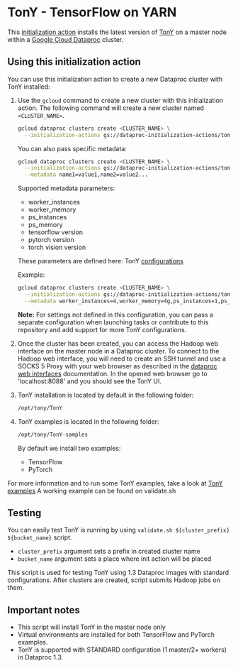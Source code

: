 # TonY - TensorFlow on YARN

This [initialization action](https://cloud.google.com/dataproc/init-actions) installs the latest version of [TonY](https://github.com/linkedin/TonY)
on a master node within a [Google Cloud Dataproc](https://cloud.google.com/dataproc) cluster.

## Using this initialization action

You can use this initialization action to create a new Dataproc cluster with TonY installed:

1. Use the `gcloud` command to create a new cluster with this initialization action.  The following command will create a new cluster named `<CLUSTER_NAME>`.

    ```bash
    gcloud dataproc clusters create <CLUSTER_NAME> \
      --initialization-actions gs://dataproc-initialization-actions/tony/tony.sh
    ```

    You can also pass specific metadata:
    
    ```bash
    gcloud dataproc clusters create <CLUSTER_NAME> \
      --initialization-actions gs://dataproc-initialization-actions/tony/tony.sh \
      --metadata name1=value1,name2=value2... 
    ```
    
    Supported metadata parameters:
    
     - worker_instances 
     - worker_memory
     - ps_instances
     - ps_memory
     - tensorflow version
     - pytorch version
     - torch vision version
        
    These parameters are defined here: TonY [configurations](https://github.com/linkedin/TonY/wiki/TonY-Configurations)
    
    Example:
    
    ```bash
    gcloud dataproc clusters create <CLUSTER_NAME> \
      --initialization-actions gs://dataproc-initialization-actions/tony/tony.sh \
      --metadata worker_instances=4,worker_memory=4g,ps_instances=1,ps_memory=2g
    ```
    
    **Note:** For settings not defined in this configuration, you can pass a separate configuration when launching tasks
    or contribute to this repository and add support for more TonY configurations.
    
2. Once the cluster has been created, you can access the Hadoop web interface on the master node in a Dataproc cluster. To connect to the Hadoop web interface, you will need to create an SSH tunnel and use a SOCKS 5 Proxy with your web browser as described in the [dataproc web interfaces](https://cloud.google.com/dataproc/cluster-web-interfaces) documentation. In the opened web browser go to 'localhost:8088' and you should see the TonY UI.

3. TonY installation is located by default in the following folder:

    ```bash
    /opt/tony/TonY
    ```
    
4. TonY examples is located in the following folder:

    ```bash
    /opt/tony/TonY-samples
    ```
    By default we install two examples:
    
    - TensorFlow
    - PyTorch
    
For more information and to run some TonY examples, take a look at [TonY examples](https://github.com/linkedin/TonY/tree/master/tony-examples)
A working example can be found on validate.sh

## Testing
You can easily test TonY is running by using ```validate.sh ${cluster_prefix} ${bucket_name}``` script.

* ```cluster_prefix``` argument sets a prefix in created cluster name
* ```bucket_name``` argument sets a place where init action will be placed

This script is used for testing TonY using 1.3 Dataproc images with standard configurations. 
After clusters are created, script submits Hadoop jobs on them.


## Important notes

* This script will install TonY in the master node only
* Virtual environments are installed for both TensorFlow and PyTorch examples.
* TonY is supported with STANDARD configuration (1 master/2+ workers) in Dataproc 1.3.